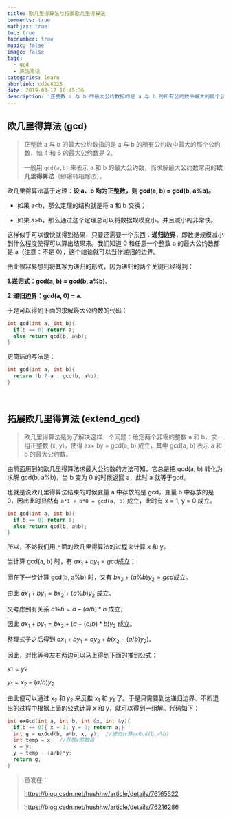 ```yaml
---
title: 欧几里得算法与拓展欧几里得算法
comments: true
mathjax: true
toc: true
tocnumber: true
music: false
image: false
tags:
  - gcd
  - 算法笔记
categories: learn
abbrlink: cd2c8225
date: 2019-03-17 10:45:36
description: '正整数 a 与 b 的最大公约数指的是 a 与 b 的所有公约数中最大的那个公约数，如 4 和 6 的最大公约数是 2。一般用 gcd(a,b) 来表示 a 和 b 的最大公约数，而求解最大公约数常用的欧几里得算法（即辗转相除法）。'
---
```




## 欧几里得算法 (gcd)

> 正整数 a 与 b 的最大公约数指的是 a 与 b 的所有公约数中最大的那个公约数，如 4 和 6 的最大公约数是 2。
>
> 一般用 `gcd(a,b)` 来表示 a 和 b 的最大公约数，而求解最大公约数常用的**欧几里得算法**（即辗转相除法）。



欧几里得算法基于定理：**设 a、b 均为正整数，则 gcd(a, b) = gcd(b, a%b)。**

* 如果 a<b，那么定理的结构就是将 a 和 b 交换；

* 如果 a>b，那么通过这个定理总可以将数据规模变小，并且减小的非常快。

这样似乎可以很快就得到结果，只要还需要一个东西：**递归边界**，即数据规模减小到什么程度使得可以算出结果来。我们知道 0 和任意一个整数 a 的最大公约数都是 a（注意：不是 0），这个结论就可以当作递归的边界。

由此很容易想到将其写为递归的形式，因为递归的两个关键已经得到：

**1.递归式：gcd(a, b) = gcd(b, a%b).**

**2.递归边界：gcd(a, 0) = a.**

于是可以得到下面的求解最大公约数的代码：

```cpp
int gcd(int a, int b){
  if(b == 0) return a;
  else return gcd(b, a%b);
}
```

更简洁的写法是：

```cpp
int gcd(int a, int b){
  return !b ? a : gcd(b, a%b);
}
```

​            

## 拓展欧几里得算法 (extend_gcd)

> 欧几里得算法是为了解决这样一个问题：给定两个非零的整数 a 和 b，求一组正整数 (x, y)，使得 ax+ by = gcd(a, b) 成立，其中 gcd(a, b) 表示 a 和 b 的最大公约数。



由前面用到的欧几里得算法求最大公约数的方法可知，它总是把 gcd(a, b) 转化为求解 gcd(b, a%b)，当 b 变为 0 的时候返回 a，此时 a 就等于gcd。

也就是说欧几里得算法结束的时候变量 a 中存放的是 gcd，变量 b 中存放的是 0，因此此时显然有 `a*1 + b*0 = gcd(a, b)` 成立，此时有 x = 1, y = 0 成立。

```cpp
int gcd(int a, int b){
  if(b == 0) return a;
  else return gcd(b, a%b);
}
```


所以，不妨我们用上面的欧几里得算法的过程来计算 x 和 y。



当计算 gcd(a, b) 时，有 $ax_1 + by_1 = gcd​$ 成立；

而在下一步计算 gcd(b, a%b) 时，又有 $bx_2 + (a\%b)y_2 = gcd​$ 成立。

由此 $ax_1 + by_1 = bx_2 + (a\%b)y_2$ 成立。

又考虑到有关系 $a\%b = a - (a/b)* b$ 成立，

因此 $ax_1 + by_1 = bx_2 + (a - (a/b)*b)y_2$ 成立。

整理式子之后得到 $ax_1 + by_1 = ay_2 + b(x_2 - (a/b)y_2)​$。

因此，对比等号左右两边可以马上得到下面的推到公式：

$x1 = y2​$

$y_1 = x_2 - (a /b)y_2​$

由此便可以通过 $x_2$ 和 ​$y_2$ 来反推 $x_1$ 和 $y_1$ 了。于是只需要到达递归边界、不断退出的过程中根据上面的公式计算 x 和 y，就可以得到一组解。代码如下：

```cpp
int exGcd(int a, int b, int &x, int &y){
  if(b == 0){ x = 1; y = 0; return a;}
  int g = exGcd(b, a%b, x, y);  //递归计算exGcd(b,a%b)
  int temp = x;  //存放x的数值
  x = y;
  y = temp - (a/b)*y;
  return g;
}
```



> 首发在：
>
> https://blog.csdn.net/hushhw/article/details/76165522
>
> https://blog.csdn.net/hushhw/article/details/76216286
